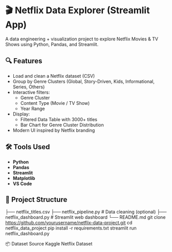 # 🎬 Netflix Data Explorer (Streamlit App)

A data engineering + visualization project to explore Netflix Movies & TV Shows using Python, Pandas, and Streamlit.

## 🔍 Features

- Load and clean a Netflix dataset (CSV)
- Group by Genre Clusters (Global, Story-Driven, Kids, Informational, Series, Others)
- Interactive filters:
  - Genre Cluster
  - Content Type (Movie / TV Show)
  - Year Range
- Display:
  - Filtered Data Table with 3000+ titles
  - Bar Chart for Genre Cluster Distribution
- Modern UI inspired by Netflix branding

## 🛠️ Tools Used

- **Python**
- **Pandas**
- **Streamlit**
- **Matplotlib**
- **VS Code**

## 📁 Project Structure
├── netflix_titles.csv
├── netflix_pipeline.py # Data cleaning (optional)
├── netflix_dashboard.py # Streamlit web dashboard
└── README.md
git clone https://github.com/yourusername/netflix-data-project.git
cd netflix_data_project
pip install -r requirements.txt
streamlit run netflix_dashboard.py


📦 Dataset Source
Kaggle Netflix Dataset
